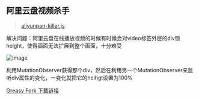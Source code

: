 ## 阿里云盘视频杀手

> [aliyunpan-killer.js](https://github.com/wuuconix/scripts/blob/main/aliyunpan-killer.js/aliyunpan-killer.js.js)

解决问题：阿里云盘在线播放视频的时候有时候会对video标签外层的div锁height，使得画面无法扩展到整个画面，十分难受

![image](https://tvax4.sinaimg.cn/large/007YVyKcly1h34orc0989j31hc0tztrx.jpg)

利用MutationObserver获得那个div，然后在利用另一个MutationObserver来监听div属性的变化，一变化就把它的heihgt设置为100%

[Greasy Fork 下载链接](https://greasyfork.org/zh-CN/scripts/443108-copy-killer-js)
